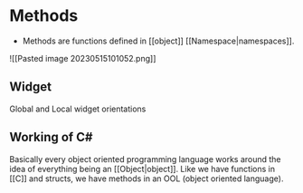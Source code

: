 # Methods
- Methods are functions defined in [[object]] [[Namespace|namespaces]].

![[Pasted image 20230515101052.png]]

## Widget

Global and Local widget orientations

## Working of C# 

Basically every object oriented programming language works around the idea of everything being an [[Object|object]].  Like we have functions in [[C]] and structs, we have methods in an OOL (object oriented language).